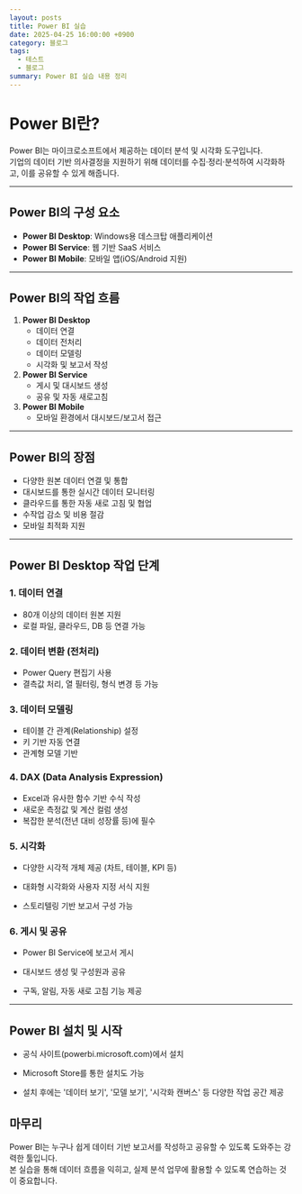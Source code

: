 ```yaml
---
layout: posts
title: Power BI 실습
date: 2025-04-25 16:00:00 +0900
category: 블로그
tags:
  - 테스트
  - 블로그
summary: Power BI 실습 내용 정리
---
```

# Power BI란?

Power BI는 마이크로소프트에서 제공하는 데이터 분석 및 시각화 도구입니다.  
기업의 데이터 기반 의사결정을 지원하기 위해 데이터를 수집·정리·분석하여 시각화하고, 이를 공유할 수 있게 해줍니다.

---

## Power BI의 구성 요소

- **Power BI Desktop**: Windows용 데스크탑 애플리케이션
- **Power BI Service**: 웹 기반 SaaS 서비스
- **Power BI Mobile**: 모바일 앱(iOS/Android 지원)

---

## Power BI의 작업 흐름

1. **Power BI Desktop**
   - 데이터 연결
   - 데이터 전처리
   - 데이터 모델링
   - 시각화 및 보고서 작성
2. **Power BI Service**
   - 게시 및 대시보드 생성
   - 공유 및 자동 새로고침
3. **Power BI Mobile**
   - 모바일 환경에서 대시보드/보고서 접근

---

## Power BI의 장점

- 다양한 원본 데이터 연결 및 통합
- 대시보드를 통한 실시간 데이터 모니터링
- 클라우드를 통한 자동 새로 고침 및 협업
- 수작업 감소 및 비용 절감
- 모바일 최적화 지원

---

## Power BI Desktop 작업 단계

### 1. 데이터 연결
- 80개 이상의 데이터 원본 지원
- 로컬 파일, 클라우드, DB 등 연결 가능

### 2. 데이터 변환 (전처리)
- Power Query 편집기 사용
- 결측값 처리, 열 필터링, 형식 변경 등 가능

### 3. 데이터 모델링
- 테이블 간 관계(Relationship) 설정
- 키 기반 자동 연결
- 관계형 모델 기반

### 4. DAX (Data Analysis Expression)
- Excel과 유사한 함수 기반 수식 작성
- 새로운 측정값 및 계산 컬럼 생성
- 복잡한 분석(전년 대비 성장률 등)에 필수


### 5. 시각화

- 다양한 시각적 개체 제공 (차트, 테이블, KPI 등)
    
- 대화형 시각화와 사용자 지정 서식 지원
    
- 스토리텔링 기반 보고서 구성 가능
    

### 6. 게시 및 공유

- Power BI Service에 보고서 게시
    
- 대시보드 생성 및 구성원과 공유
    
- 구독, 알림, 자동 새로 고침 기능 제공
    

---

## Power BI 설치 및 시작

- 공식 사이트(powerbi.microsoft.com)에서 설치
    
- Microsoft Store를 통한 설치도 가능
    
- 설치 후에는 '데이터 보기', '모델 보기', '시각화 캔버스' 등 다양한 작업 공간 제공



## 마무리

Power BI는 누구나 쉽게 데이터 기반 보고서를 작성하고 공유할 수 있도록 도와주는 강력한 툴입니다.  
본 실습을 통해 데이터 흐름을 익히고, 실제 분석 업무에 활용할 수 있도록 연습하는 것이 중요합니다.